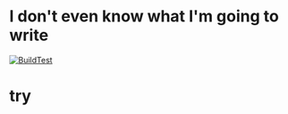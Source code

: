 # I don't even know what I'm going to write 

[![BuildTest](https://github.com/ZhenYiao/Asrdc/actions/workflows/main.yml/badge.svg)](https://github.com/ZhenYiao/Asrdc/actions/workflows/main.yml)

# try